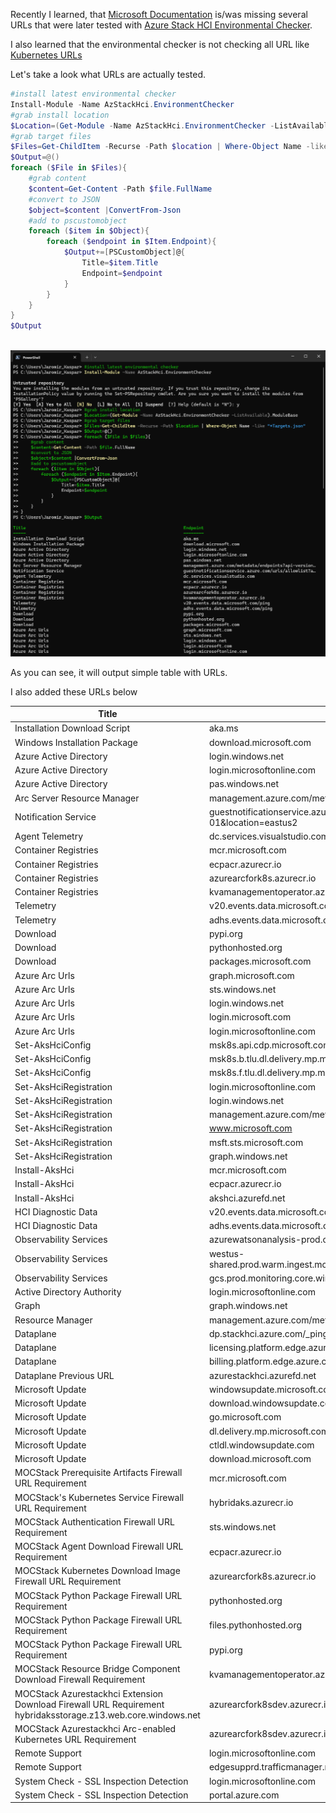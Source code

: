 Recently I learned, that [Microsoft Documentation](https://learn.microsoft.com/en-us/azure-stack/hci/concepts/firewall-requirements) is/was missing several URLs that were later tested with [Azure Stack HCI Environmental Checker](https://learn.microsoft.com/en-us/azure-stack/hci/manage/use-environment-checker?tabs=connectivity).

I also learned that the environmental checker is not checking all URL like [Kubernetes URLs](https://learn.microsoft.com/en-us/azure/aks/hybrid/aks-hci-network-system-requirements#firewall-url-exceptions)

Let's take a look what URLs are actually tested.

```PowerShell
#install latest environmental checker
Install-Module -Name AzStackHci.EnvironmentChecker
#grab install location
$Location=(Get-Module -Name AzStackHci.EnvironmentChecker -ListAvailable).ModuleBase
#grab target files
$Files=Get-ChildItem -Recurse -Path $location | Where-Object Name -like "*Targets.json"
$Output=@()
foreach ($File in $Files){
    #grab content
    $content=Get-Content -Path $file.FullName
    #convert to JSON
    $object=$content |ConvertFrom-Json
    #add to pscustomobject
    foreach ($item in $Object){
        foreach ($endpoint in $Item.Endpoint){
            $Output+=[PSCustomObject]@{
                Title=$item.Title
                Endpoint=$endpoint
            }
        }
    }
}
$Output
 
```

![](./media/powershell01.png)

As you can see, it will output simple table with URLs.

I also added these URLs below

| Title                                                                                                        | Endpoint                                                                                  |
|--------------------------------------------------------------------------------------------------------------|-------------------------------------------------------------------------------------------|
| Installation Download Script                                                                                 | aka.ms                                                                                    |
| Windows Installation Package                                                                                 | download.microsoft.com                                                                    |
| Azure Active Directory                                                                                       | login.windows.net                                                                         |
| Azure Active Directory                                                                                       | login.microsoftonline.com                                                                 |
| Azure Active Directory                                                                                       | pas.windows.net                                                                           |
| Arc Server Resource Manager                                                                                  | management.azure.com/metadata/endpoints?api-version=2022-08-01                            |
| Notification Service                                                                                         | guestnotificationservice.azure.com/urls/allowlist?api-version=2020-01-01&location=eastus2 |
| Agent Telemetry                                                                                              | dc.services.visualstudio.com                                                              |
| Container Registries                                                                                         | mcr.microsoft.com                                                                         |
| Container Registries                                                                                         | ecpacr.azurecr.io                                                                         |
| Container Registries                                                                                         | azurearcfork8s.azurecr.io                                                                 |
| Container Registries                                                                                         | kvamanagementoperator.azurecr.io                                                          |
| Telemetry                                                                                                    | v20.events.data.microsoft.com/ping                                                        |
| Telemetry                                                                                                    | adhs.events.data.microsoft.com/ping                                                       |
| Download                                                                                                     | pypi.org                                                                                  |
| Download                                                                                                     | pythonhosted.org                                                                          |
| Download                                                                                                     | packages.microsoft.com                                                                    |
| Azure Arc Urls                                                                                               | graph.microsoft.com                                                                       |
| Azure Arc Urls                                                                                               | sts.windows.net                                                                           |
| Azure Arc Urls                                                                                               | login.windows.net                                                                         |
| Azure Arc Urls                                                                                               | login.microsoft.com                                                                       |
| Azure Arc Urls                                                                                               | login.microsoftonline.com                                                                 |
| Set-AksHciConfig                                                                                             | msk8s.api.cdp.microsoft.com                                                               |
| Set-AksHciConfig                                                                                             | msk8s.b.tlu.dl.delivery.mp.microsoft.com                                                  |
| Set-AksHciConfig                                                                                             | msk8s.f.tlu.dl.delivery.mp.microsoft.com                                                  |
| Set-AksHciRegistration                                                                                       | login.microsoftonline.com                                                                 |
| Set-AksHciRegistration                                                                                       | login.windows.net                                                                         |
| Set-AksHciRegistration                                                                                       | management.azure.com/metadata/endpoints?api-version=2022-08-01                            |
| Set-AksHciRegistration                                                                                       | www.microsoft.com                                                                         |
| Set-AksHciRegistration                                                                                       | msft.sts.microsoft.com                                                                    |
| Set-AksHciRegistration                                                                                       | graph.windows.net                                                                         |
| Install-AksHci                                                                                               | mcr.microsoft.com                                                                         |
| Install-AksHci                                                                                               | ecpacr.azurecr.io                                                                         |
| Install-AksHci                                                                                               | akshci.azurefd.net                                                                        |
| HCI Diagnostic Data                                                                                          | v20.events.data.microsoft.com                                                             |
| HCI Diagnostic Data                                                                                          | adhs.events.data.microsoft.com                                                            |
| Observability Services                                                                                       | azurewatsonanalysis-prod.core.windows.net/ping                                            |
| Observability Services                                                                                       | westus-shared.prod.warm.ingest.monitor.core.windows.net/api/v1/ingestion/status           |
| Observability Services                                                                                       | gcs.prod.monitoring.core.windows.net                                                      |
| Active Directory Authority                                                                                   | login.microsoftonline.com                                                                 |
| Graph                                                                                                        | graph.windows.net                                                                         |
| Resource Manager                                                                                             | management.azure.com/metadata/endpoints?api-version=2022-08-01                            |
| Dataplane                                                                                                    | dp.stackhci.azure.com/_ping                                                               |
| Dataplane                                                                                                    | licensing.platform.edge.azure.com/_health                                                 |
| Dataplane                                                                                                    | billing.platform.edge.azure.com/_health                                                   |
| Dataplane Previous URL                                                                                       | azurestackhci.azurefd.net                                                                 |
| Microsoft Update                                                                                             | windowsupdate.microsoft.com/windowsupdate/v6/default.aspx?ln=en-us                        |
| Microsoft Update                                                                                             | download.windowsupdate.com                                                                |
| Microsoft Update                                                                                             | go.microsoft.com                                                                          |
| Microsoft Update                                                                                             | dl.delivery.mp.microsoft.com                                                              |
| Microsoft Update                                                                                             | ctldl.windowsupdate.com                                                                   |
| Microsoft Update                                                                                             | download.microsoft.com                                                                    |
| MOCStack Prerequisite Artifacts Firewall URL Requirement                                                     | mcr.microsoft.com                                                                         |
| MOCStack's Kubernetes Service Firewall URL Requirement                                                       | hybridaks.azurecr.io                                                                      |
| MOCStack Authentication Firewall URL Requirement                                                             | sts.windows.net                                                                           |
| MOCStack Agent Download Firewall URL Requirement                                                             | ecpacr.azurecr.io                                                                         |
| MOCStack Kubernetes Download Image Firewall URL Requirement                                                  | azurearcfork8s.azurecr.io                                                                 |
| MOCStack Python Package Firewall URL Requirement                                                             | pythonhosted.org                                                                          |
| MOCStack Python Package Firewall URL Requirement                                                             | files.pythonhosted.org                                                                    |
| MOCStack Python Package Firewall URL Requirement                                                             | pypi.org                                                                                  |
| MOCStack Resource Bridge Component Download Firewall Requirement                                             | kvamanagementoperator.azurecr.io                                                          |
| MOCStack Azurestackhci Extension Download Firewall URL Requirement hybridaksstorage.z13.web.core.windows.net | azurearcfork8sdev.azurecr.io                                                              |
| MOCStack Azurestackhci Arc-enabled Kubernetes URL Requirement                                                | azurearcfork8sdev.azurecr.io                                                              |
| Remote Support                                                                                               | login.microsoftonline.com                                                                 |
| Remote Support                                                                                               | edgesupprd.trafficmanager.net                                                             |
| System Check - SSL Inspection Detection                                                                      | login.microsoftonline.com                                                                 |
| System Check - SSL Inspection Detection                                                                      | portal.azure.com                                                                          |